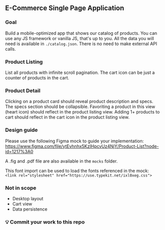 E-Commerce Single Page Application
----------------------------------

### Goal
Build a mobile-optimized app that shows our catalog of products. You can use any JS framework or vanilla JS, that's up to you.
All the data you will need is available in `./catalog.json`. There is no need to make external API calls.

### Product Listing
List all products with infinite scroll pagination. The cart icon can be just a counter of products in the cart.

### Product Detail
Clicking on a product card should reveal product description and specs. The specs section should be collapsible.
Favoriting a product in this view (heart icon) should reflect in the product listing view.
Adding 1+ products to cart should reflect in the cart icon in the product listing view.

### Design guide
Please use the following Figma mock to guide your implementation:\
https://www.figma.com/file/ytEvhnhx5KzIHpcvUz4NjY/Product-List?node-id=1217%3A0

A .fig and .pdf file are also available in the `mocks` folder.

This font import can be used to load the fonts referenced in the mock:\
`<link rel="stylesheet" href="https://use.typekit.net/ixl0xeg.css">`

### Not in scope
- Desktop layout
- Cart view
- Data persistence

### 💡 Commit your work to this repo
